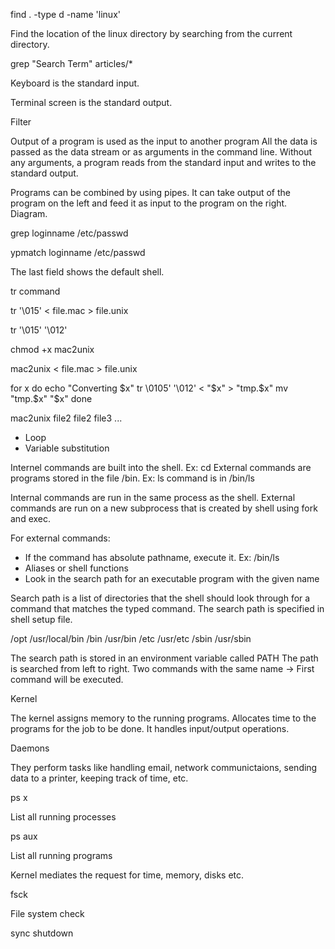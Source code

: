 find . -type d -name 'linux'

Find the location of the linux directory by searching from the current directory.


grep "Search Term" articles/*

Keyboard is the standard input.

Terminal screen is the standard output.

Filter

Output of a program is used as the input to another program
All the data is passed as the data stream or as arguments in the command line.
Without any arguments, a program reads from the standard input and writes to the standard output.

Programs can be combined by using pipes. It can take output of the program on the left and feed it as input to the program on the right. Diagram.

grep loginname /etc/passwd

ypmatch loginname /etc/passwd

The last field shows the default shell.

tr command

tr '\015' < file.mac > file.unix

tr '\015' '\012'

chmod +x mac2unix

mac2unix < file.mac > file.unix

for x
do
  echo "Converting $x"
  tr \0105' '\012' < "$x" > "tmp.$x"
  mv "tmp.$x" "$x"
done

mac2unix file2 file2 file3 ...

- Loop
- Variable substitution

Internel commands are built into the shell. Ex: cd
External commands are programs stored in the file /bin. Ex: ls command is in /bin/ls

Internal commands are run in the same process as the shell.
External commands are run on a new subprocess that is created by shell using fork and exec.

For external commands:

- If the command has absolute pathname, execute it. Ex: /bin/ls
- Aliases or shell functions
- Look in the search path for an executable program with the given name

Search path is a list of directories that the shell should look through for a command that matches the typed command.
The search path is specified in shell setup file.

/opt
/usr/local/bin
/bin
/usr/bin
/etc
/usr/etc
/sbin
/usr/sbin

The search path is stored in an environment variable called PATH
The path is searched from left to right. Two commands with the same name -> First command will be executed.

Kernel

The kernel assigns memory to the running programs. Allocates time to the programs for the job to be done. It handles input/output operations.

Daemons

They perform tasks like handling email, network communictaions, sending data to a printer, keeping track of time, etc.

ps x

List all running processes

ps aux

List all running programs

Kernel mediates the request for time, memory, disks etc.

fsck

File system check

sync
shutdown

